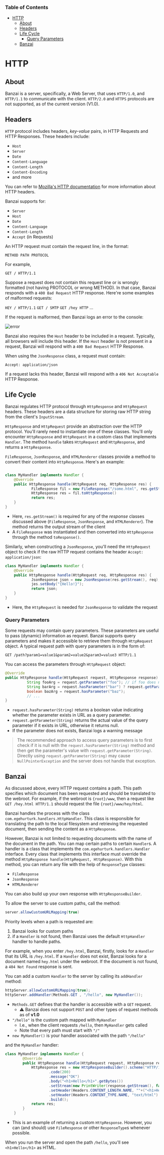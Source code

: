 ### Table of Contents
- [HTTP](#http)
  - [About](#about)
  - [Headers](#headers)
  - [Life Cycle](#life-cycle)
    - [Query Parameters](#query-parameters)
  - [Banzai](#banzai)
# HTTP

## About
Banzai is a server, specifically, a Web Server, that uses `HTTP/1.0`, and `HTTP/1.1` to communicate with the client. `HTTP/2.0` and `HTTPS` protocols are not supported, as of the current version (V1.0).

## Headers
`HTTP` protocol includes headers, *key-value* pairs, in HTTP Requests and HTTP Responses. These headers include:
* `Host` 
* `Server`
* `Date`
* `Content-Language`
* `Content-Length`
* `Content-Encoding`
* and more

You can refer to [Mozilla's HTTP documentation](https://developer.mozilla.org/en-US/docs/Web/HTTP/Headers) for more information about HTTP headers.

Banzai supports for:
* `Server`
* `Host`
* `Date`
* `Content-Language`
* `Content-Length`
* `Accept` (in Requests)

An HTTP request must contain the request line, in the format:
```
METHOD PATH PROTOCOL
```

For example,

```
GET / HTTP/1.1
```

Suppose a request does not contain this request line or is wrongly formatted (not having PROTOCOL or wrong METHOD). In that case, Banzai responds with a `400 Bad Request`  HTTP response. Here're some examples of malformed requests:

`HEY / HTTP/1.1`
`GET / SMTP`
`GET /hey HTTP`
...

If the request is malformed, then Banzai logs an error to the console:

![error](../external/errorlogfile.png)

Banzai also requires the `Host` header to be included in a request. Typically, all browsers will include this header. If the `Host` header is not present in a request, Banzai will respond with a `400 Bad Request` HTTP Response.

When using the `JsonResponse` class, a request must contain:
```
Accept: application/json
```

If a request lacks this header, Banzai will respond with a `406 Not Acceptable` HTTP Response.



## Life Cycle
Banzai regulates HTTP protocol through `HttpResponse` and `HttpRequest` headers. These headers are a data structure for storing raw HTTP string from the client's `InputStream`. 

`HttpResponse` and `HttpRequest` provide an abstraction over the HTTP protocol. You'll rarely need to instantiate one of these classes. You'll only encounter `HttpResponse` and `HttpRequest` in a custom class that implements `Handler`. The method `handle` takes `HttpRequest` and `HttpResponse`, and returns a `HttpResponse`.

`FileResponse`, `JsonResponse`, and `HTMLRenderer` classes provide a method to convert their content into `HttpResponse`. Here's an example:

```java

class MyHandler implements Handler {
	@Override
	public HttpResponse handle(HttpRequest req, HttpResponse res) {
            FileResponse fil = new FileResponse("/some.html", res.getStream()); 
            HttpResponse res = fil.toHttpResponse()
            return res;
	}
}
```
* Here, `res.getStream()` is required for any of the *response* classes discussed above (`FileResponse`, `JsonResponse`, and `HTMLRenderer`). The method returns the output stream of the client
* A `FileResponse` was instantiated and then converted into `HttpResponse` through the method `toResponse()`. 

Similarly, when constructing a `JsonResponse`, you'll need the `HttpRequest` object to check if the raw HTTP request contains the header `Accept: application/json`:

```java
class MyHandler implements Handler {
	@Override
	public HttpResponse handle(HttpRequest req, HttpResponse res) {
            JsonResponse json = new JsonResponse(res.getStream(), req); 
            jes.setBody("{Hello!}");
            return json;
	}
}
```
* Here, the `HttpRequest` is needed for `JsonResponse` to validate the request

### Query Parameters
Some requests may contain query parameters. These parameters are useful to pass (dynamic) information as request. Banzai supports query parameters and makes it accessible to retrieve them through `HttpRequest` object. A typical request path with query parameters is in the form of:

```
GET /path?param1=value1&param2=value2&param3=value3 HTTP/1.1
```

You can access the parameters through `HttpRequest` object:

```java
@Override
public HttpResponse handle(HttpRequest request, HttpResponse response) {
          String fooArg = request.getParameter("foo"); // if foo does not exists as URL argument, then the value of fooArg will be null
          String barArg = request.hasParameter("bar") ? request.getParameter("bar") : "none";
          boolean bazArg = request.hasParameter("baz"); 
          // ...
}

```
* `request.hasParameter(String)` returns a boolean value indicating whether the parameter exists in URL as a query parameter. 
* `request.getParameter(String)` returns the actual value of the query parameter if it exists in URL, otherwise it returns null. 
* If the parameter does not exists, Banzai logs a warning message

> The recommended approach to access query parameters is to first check if it is null with the `request.hasParameter(String)` method and then get the parameter's value with `request.getParameter(String)`. Directly using `request.getParameter(String)` may cause `NullPointerException` and the server does not handle that exception. 


## Banzai
As discussed above, every HTTP request contains a path. This path specifies which document has been requested and should be translated to the webroot. For example, if the webroot is `{root}/www`, then a request like `GET /hey.html HTTP/1.1` should request the file `{root}/www/hey/html`. 

Banzai handles the process with the class `com.egehurturk.handlers.HttpHandler`. This class is responsible for translating the path to the local filesystem and retrieving the requested document, then sending the content as a `HttpResponse`.


However, Banzai is not limited to requesting documents with the name of the document in the path. You can map certain paths to certain `Handler`s. A handler is a class that implements the `com.egehurturk.handlers.Handler` interface. Every class that implements this interface must override the method `HttpResponse handle(HttpRequest, HttpResponse)`. With this method, you can return any file with the help of `ResponseType` classes: 
* `FileResponse`
* `JsonResponse`
* `HTMLRenderer`

You can also build up your own response with `HttpResponseBuilder`. 

To allow the server to use custom paths, call the method:

```java
server.allowCustomURLMapping(true)
```

Priority levels when a path is requested are:
1. Banzai looks for custom paths
2. if a `Handler` is not found, then Banzai uses the default `HttpHandler` handler to handle paths. 

For example, when you enter `/hey.html`, Banzai, firstly, looks for a `Handler` that its URL is `/hey.html`. If a `Handler` does not exist, Banzai looks for a document named `hey.html` under the webroot. If the document is not found, a `404 Not Found` response is sent. 

You can add a custom `Handler` to the server by calling its `addHandler` method:

```java
httpServer.allowCustomURLMapping(true);
httpServer.addHandler(Methods.GET , "/hello", new MyHandler());
```
* `Methods.GET` defines that the handler is accessible with a `GET` request.
  * :warning: Banzai does not support `POST` and other types of request methods as of **v1.0**
* `"/hello"` is the custom path mapped with `MyHandler`
  * I.e., when the client requests `/hello`, then `MyHandler` gets called
  * Note that every path must start with `"/"`
* `new MyHandler()` is your handler associated with the path `"/hello"`

and the `MyHandler` handler:

```java
class MyHandler implements Handler {
        @Override
        public HttpResponse handle(HttpRequest request, HttpResponse response) {
            HttpResponse res = new HttpResponseBuilder().scheme("HTTP/1.1")
                    .code(200)
                    .message("OK")
                    .body("<h1>Hello</h1>".getBytes())
                    .setStream(new PrintWriter(response.getStream(), false))
                    .setHeader(Headers.CONTENT_LENGTH.NAME, ""+("<h1>Hello</h1>".length()))
                    .setHeader(Headers.CONTENT_TYPE.NAME, "text/html")
                    .build();
            return res;
        }
    }
```
* This is an example of returning a custom `HttpResponse`. However, you can (and should) use `FileResponse` or other `ResponseType`s whenever possible.

When you run the server and open the path `/hello`, you'll see `<h1>Hello</h1>` as HTML. 


